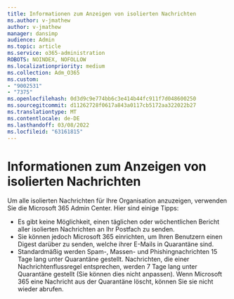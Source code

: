 ```yaml
---
title: Informationen zum Anzeigen von isolierten Nachrichten
ms.author: v-jmathew
author: v-jmathew
manager: dansimp
audience: Admin
ms.topic: article
ms.service: o365-administration
ROBOTS: NOINDEX, NOFOLLOW
ms.localizationpriority: medium
ms.collection: Adm_O365
ms.custom:
- "9002531"
- "7375"
ms.openlocfilehash: 0d3d9c9e774bb6c3e414b44fc911f7d048600250
ms.sourcegitcommit: d11262728f0617a843a0117cb5172aa322022b27
ms.translationtype: MT
ms.contentlocale: de-DE
ms.lasthandoff: 03/08/2022
ms.locfileid: "63161815"
---
```

# <a name="info-about-viewing-quarantined-messages"></a>Informationen zum Anzeigen von isolierten Nachrichten

Um alle isolierten Nachrichten für Ihre Organisation anzuzeigen, verwenden Sie die Microsoft 365 Admin Center. Hier sind einige Tipps:

- Es gibt keine Möglichkeit, einen täglichen oder wöchentlichen Bericht aller isolierten Nachrichten an Ihr Postfach zu senden.
- Sie können jedoch Microsoft 365 einrichten, um Ihren Benutzern einen Digest darüber zu senden, welche ihrer E-Mails in Quarantäne sind.
- Standardmäßig werden Spam-, Massen- und Phishingnachrichten 15 Tage lang unter Quarantäne gestellt. Nachrichten, die einer Nachrichtenflussregel entsprechen, werden 7 Tage lang unter Quarantäne gestellt (Sie können dies nicht anpassen). Wenn Microsoft 365 eine Nachricht aus der Quarantäne löscht, können Sie sie nicht wieder abrufen.
